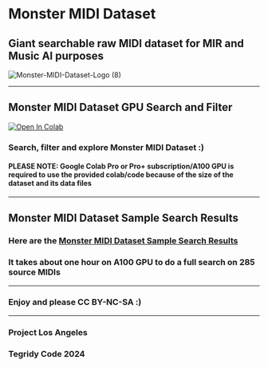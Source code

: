 # Monster MIDI Dataset
## Giant searchable raw MIDI dataset for MIR and Music AI purposes

![Monster-MIDI-Dataset-Logo (8)](https://github.com/asigalov61/Monster-MIDI-Dataset/assets/56325539/d5648673-97c1-40e3-ad57-c03c639592a3)

***

## Monster MIDI Dataset GPU Search and Filter

[![Open In Colab][colab-badge]][colab-notebook1]

[colab-notebook1]: <https://colab.research.google.com/github/asigalov61/Monster-MIDI-Dataset/blob/main/Monster_MIDI_Dataset_GPU_Search_and_Filter.ipynb>
[colab-badge]: <https://colab.research.google.com/assets/colab-badge.svg>

### Search, filter and explore Monster MIDI Dataset :)

#### PLEASE NOTE: Google Colab Pro or Pro+ subscription/A100 GPU is required to use the provided colab/code because of the size of the dataset and its data files

***

## Monster MIDI Dataset Sample Search Results

### Here are the [Monster MIDI Dataset Sample Search Results](https://huggingface.co/datasets/projectlosangeles/Monster-MIDI-Dataset/blob/main/Monster_MIDI_Dataset_Search_Results_Ver_1_0_CC_BY_NC_SA.zip)

### It takes about one hour on A100 GPU to do a full search on 285 source MIDIs

***

### Enjoy and please CC BY-NC-SA :)

***

### Project Los Angeles
### Tegridy Code 2024
